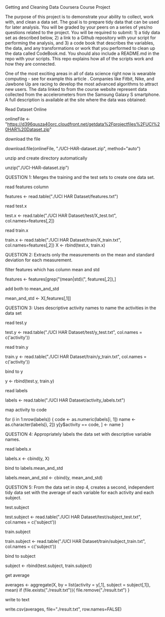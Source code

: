 Getting and Cleaning Data Coursera Course Project

The purpose of this project is to demonstrate your ability to collect, work with, and clean a data set. The goal is to prepare tidy data that can be used for later analysis. You will be graded by your peers on a series of yes/no questions related to the project. You will be required to submit: 1) a tidy data set as described below, 2) a link to a Github repository with your script for performing the analysis, and 3) a code book that describes the variables, the data, and any transformations or work that you performed to clean up the data called CodeBook.md. You should also include a README.md in the repo with your scripts. This repo explains how all of the scripts work and how they are connected.

One of the most exciting areas in all of data science right now is wearable computing - see for example this article . Companies like Fitbit, Nike, and Jawbone Up are racing to develop the most advanced algorithms to attract new users. The data linked to from the course website represent data collected from the accelerometers from the Samsung Galaxy S smartphone. A full description is available at the site where the data was obtained:

Read Dataset Online

onlineFile <- "https://d396qusza40orc.cloudfront.net/getdata%2Fprojectfiles%2FUCI%20HAR%20Dataset.zip"

download the file

download.file(onlineFile, "./UCI-HAR-dataset.zip", method="auto")

unzip and create directory automatically

unzip("./UCI-HAR-dataset.zip")

QUESTION 1: Merges the training and the test sets to create one data set.

read features column

features <- read.table("./UCI HAR Dataset/features.txt")

read test.x

test.x <- read.table("./UCI HAR Dataset/test/X_test.txt", col.names=features[,2])

read train.x

train.x <- read.table("./UCI HAR Dataset/train/X_train.txt", col.names=features[,2]) X <- rbind(test.x, train.x)

QUESTION 2: Extracts only the measurements on the mean and standard deviation for each measurement.

filter features which has column mean and std

features <- features[grep("(mean|std)\(", features[,2]),]

add both to mean_and_std

mean_and_std <- X[,features[,1]]

QUESTION 3: Uses descriptive activity names to name the activities in the data set

read test.y

test.y <- read.table("./UCI HAR Dataset/test/y_test.txt", col.names = c('activity'))

read train.y

train.y <- read.table("./UCI HAR Dataset/train/y_train.txt", col.names = c('activity'))

bind to y

y <- rbind(test.y, train.y)

read labels

labels <- read.table("./UCI HAR Dataset/activity_labels.txt")

map activity to code

for (i in 1:nrow(labels)) { code <- as.numeric(labels[i, 1]) name <- as.character(labels[i, 2]) y[y$activity == code, ] <- name }

QUESTION 4: Appropriately labels the data set with descriptive variable names.

read labels.x

labels.x <- cbind(y, X)

bind to labels.mean_and_std

labels.mean_and_std <- cbind(y, mean_and_std)

QUESTION 5: From the data set in step 4, creates a second, independent tidy data set with the average of each variable for each activity and each subject.

test.subject

test.subject <- read.table("./UCI HAR Dataset/test/subject_test.txt", col.names = c('subject'))

train.subject

train.subject <- read.table("./UCI HAR Dataset/train/subject_train.txt", col.names = c('subject'))

bind to subject

subject <- rbind(test.subject, train.subject)

get average

averages <- aggregate(X, by = list(activity = y[,1], subject = subject[,1]), mean) if (file.exists("./result.txt")){ file.remove("./result.txt") }

write to text

write.csv(averages, file="./result.txt", row.names=FALSE)

